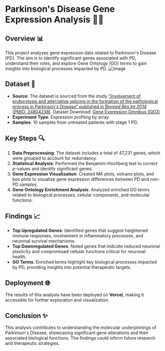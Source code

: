 
# Parkinson's Disease Gene Expression Analysis 🧠🧬

## Overview 📊
This project analyzes gene expression data related to Parkinson's Disease (PD). The aim is to identify significant genes associated with PD, understand their roles, and explore Gene Ontology (GO) terms to gain insights into biological processes impacted by PD.
![image](https://github.com/user-attachments/assets/0b288ae7-49ce-49c8-bacc-4d384e767dbf)


## Dataset 📑
- **Source**: The dataset is sourced from the study ["Involvement of endocytosis and alternative splicing in the formation of the pathological process in Parkinson's Disease" published in *Biomed Res Int 2014* (PMID: 24804238)](https://pubmed.ncbi.nlm.nih.gov/24804238/). Dataset Download: [Gene Expression Omnibus (GEO)](https://www.ncbi.nlm.nih.gov/geo/query/acc.cgi?acc=GSE54536)
- **Experiment Type**: Expression profiling by array.
- **Samples**: 10 samples from untreated patients with stage 1 PD.

## Key Steps 🔍
1. **Data Preprocessing**: The dataset includes a total of 47,231 genes, which were grouped to account for redundancy. 
2. **Statistical Analysis**: Performed the Benjamini-Hochberg test to correct p-values and identify significant genes.
3. **Gene Expression Visualization**: Created MA plots, volcano plots, and box plots to visualize gene expression differences between PD and non-PD samples.
4. **Gene Ontology Enrichment Analysis**: Analyzed enriched GO terms related to biological processes, cellular components, and molecular functions.

## Findings 📈
- **Top Upregulated Genes**: Identified genes that suggest heightened immune responses, involvement in inflammatory processes, and neuronal survival mechanisms.
- **Top Downregulated Genes**: Noted genes that indicate reduced neuronal plasticity and compromised cellular functions critical for neuronal health.
- **GO Terms**: Enriched terms highlight key biological processes impacted by PD, providing insights into potential therapeutic targets.

## Deployment 🌐
The results of this analysis have been deployed on **Vercel**, making it accessible for further exploration and visualization.

## Conclusion ✨
This analysis contributes to understanding the molecular underpinnings of Parkinson's Disease, showcasing significant gene alterations and their associated biological functions. The findings could inform future research and therapeutic strategies.


